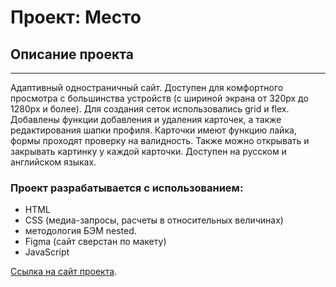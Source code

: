 # Проект: Место

## Описание проекта
---
Адаптивный одностраничный сайт.
Доступен для комфортного просмотра с большинства устройств (с шириной экрана от 320px до 1280px и более). 
Для создания сеток использовались grid и flex. Добавлены функции добавления и удаления карточек, а также редактирования шапки профиля.
Карточки имеют функцию лайка, формы проходят проверку на валидность. Также можно открывать и закрывать картинку у каждой карточки.
Доступен на русском и английском языках.

### **Проект разрабатывается с использованием:**
* HTML 
* CSS (медиа-запросы, расчеты в относительных величинах)
* методология БЭМ nested.
* Figma (сайт сверстан по макету)
* JavaScript

[Ссылка на сайт проекта](https://sheinsvyatoslav.github.io/mesto/).
